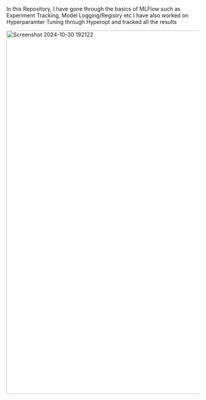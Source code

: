 In this Repository, I have gone through the basics of MLFlow such as Experiment Tracking, Model Logging/Registry etc
I have also worked on Hyperparamter Tuning through Hyperopt and tracked all the results 

<img width="946" alt="Screenshot 2024-10-30 192122" src="https://github.com/user-attachments/assets/115257a1-703c-46c3-a930-b6420945a27c">

